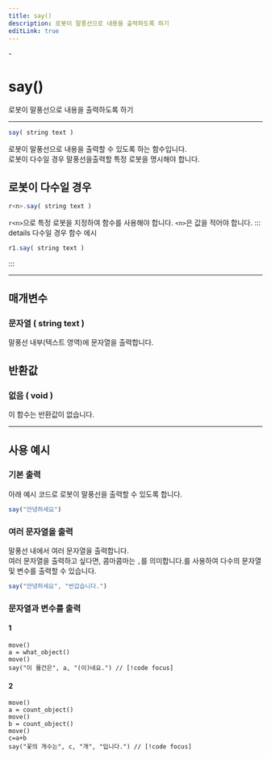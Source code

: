 ```yaml
---
title: say()
description: 로봇이 말풍선으로 내용을 출력하도록 하기
editLink: true
---
```

<Badge type="info" text="함수" /><Badge type="tip" text="기본" /> - <Badge type="info" text="출력" />

# say()
로봇이 말풍선으로 내용을 출력하도록 하기
***
```javascript
say( string text )
```
로봇이 말풍선으로 내용을 출력할 수 있도록 하는 함수입니다.\
로봇이 다수일 경우 말풍선을출력할 특정 로봇을 명시해야 합니다.
## 로봇이 다수일 경우
```javascript
r<n>.say( string text )
```
```r<n>```으로 특정 로봇을 지정하여 함수를 사용해야 합니다.
```<n>```은 값을 적어야 합니다.
::: details 다수일 경우 함수 에시
```javascript
r1.say( string text )
```
:::

***
## 매개변수
### **문자열 ( string text )**
말풍선 내부(텍스트 영역)에 문자열을 출력합니다.
## 반환값
### **없음 ( void )**
이 함수는 반환값이 없습니다.
***

## 사용 예시
### 기본 출력
아래 예시 코드로 로봇이 말풍선을 출력할 수 있도록 합니다.
```javascript
say("안녕하세요")
```
### 여러 문자열을 출력
말풍선 내에서 여러 문자열을 출력합니다.\
여러 문자열을 출력하고 싶다면, <span class="tooltip">콤마<span class="tooltip-text">콤마는 `,`를 의미합니다.</span></span>를 사용하여 다수의 문자열 및 변수를 출력할 수 있습니다.
```javascript
say("안녕하세요", "반갑습니다.")
```
### 문자열과 변수를 출력
#### 1
```javascript{4}
move()
a = what_object()
move()
say("이 물건은", a, "(이)네요.") // [!code focus]
```
#### 2
```javascript{7}
move()
a = count_object()
move()
b = count_object()
move()
c=a+b
say("꽃의 개수는", c, "개", "입니다.") // [!code focus]
```